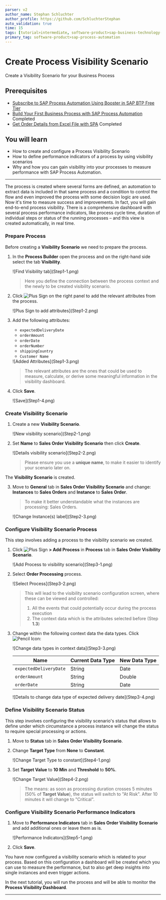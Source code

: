 ```yaml
---
parser: v2
author_name: Stephan Schluchter
author_profile: https://github.com/SchluchterStephan
auto_validation: true
time: 15
tags: [tutorial>intermediate, software-product>sap-business-technology-platform, tutorial>free-tier]
primary_tag: software-product>sap-process-automation
---
```

# Create Process Visibility Scenario
<!-- description --> Create a Visibility Scenario for your Business Process

## Prerequisites
 - [Subscribe to SAP Process Automation Using Booster in SAP BTP Free Tier](spa-subscribe-booster)
 - [Build Your First Business Process with SAP Process Automation](mission.sap-process-automation) Completed
 - [Get Order Details from Excel File with SPA](spa-create-automation) Completed

## You will learn
  - How to create and configure a Process Visibility Scenario
  - How to define performance indicators of a process by using visibility scenarios
  - Why and how you can gain visibility into your processes to measure performance with SAP Process Automation.

---
The process is created where several forms are defined, an automation to extract data is included in that same process and a condition to control the flow and even improved the process with some decision logic are used. Now it's time to measure success and improvements. In fact, you will gain end-to-end process visibility. There is a comprehensive dashboard with several process performance indicators, like process cycle time, duration of individual steps or status of the running processes – and this view is created automatically, in real time.

### Prepare Process

Before creating a **Visibility Scenario** we need to prepare the process.

1.  In the **Process Builder** open the process and on the right-hand side select the tab **Visibility**.

    <!-- border -->![Find Visibility tab](Step1-1.png)

    > Here you define the connection between the process context and the newly to be created visibility scenario.

2.  Click ![Plus Sign](icon-plus-sign.png) on the right panel to add the relevant attributes from the process.

    <!-- border -->![Plus Sign to add attributes](Step1-2.png)

3.  Add the following attributes:

    - `expectedDeliveryDate`
    - `orderAmount`
    - `orderDate`
    - `orderNumber`
    - `shippingCountry`
    - `Customer Name`

    <!-- border -->![Added Attributes](Step1-3.png)

    > The relevant attributes are the ones that could be used to measure, calculate, or derive some meaningful information in the visibility dashboard.

4.  Click **Save**.

    <!-- border -->![Save](Step1-4.png)



### Create Visibility Scenario

1.  Create a new **Visibility Scenario**.

    <!-- border -->![New visibility scenario](Step2-1.png)

2.  Set **Name** to **Sales Order Visibility Scenario** then click **Create**.

    <!-- border -->![Details visibility scenario](Step2-2.png)

    > Please ensure you use a **unique name**, to make it easier to identify your scenario later on.

The **Visibility Scenario** is created.

3.  Move to **General** tab in **Sales Order Visibility Scenario** and change: **Instances** to **Sales Orders** and **Instance** to **Sales Order**.

    > To make it better understandable what the instances are processing: Sales Orders.

    <!-- border -->![Change Instance(s) label](Step2-3.png)



### Configure Visibility Scenario Process

This step involves adding a process to the visibility scenario we created.

1.  Click ![Plus Sign](icon-plus-sign.png) **> Add Process** in **Process** tab in **Sales Order Visibility Scenario**.

    <!-- border -->![Add Process to visibility scenario](Step3-1.png)

2.  Select **Order Processing** process.

    <!-- border -->![Select Process](Step3-2.png)

    > This will lead to the visibility scenario configuration screen, where these can be viewed and controlled:
    > 1. All the events that could potentially occur during the process execution
    > 2. The context data which is the attributes selected before (Step **1.3**)

3.  Change within the following context data the data types. Click ![Pencil Icon](icon-pencil.png):

    <!-- border -->![Change data types in context data](Step3-3.png)

    | Name                   | Current Data Type | New Data Type |
    | ---------------------- | ----------------- | ------------- |
    | `expectedDeliveryDate` | String            | Date          |
    | `orderAmount`          | String            | Double        |
    | `orderDate`            | String            | Date          |

    <!-- border -->![Details to change data type of expected delivery date](Step3-4.png)


### Define Visibility Scenario Status

This step involves configuring the visibility scenario's status that allows to define under which circumstance a process instance will change the status to require special processing or actions.

1.  Move to **Status** tab in **Sales Order Visibility Scenario**.

2.  Change **Target Type** from **None** to **Constant**.

    <!-- border -->![Change Target Type to constant](Step4-1.png)

3.  Set **Target Value** to **10 Min** and **Threshold** to **50%**.

    <!-- border -->![Change Target Value](Step4-2.png)

    > The means: as soon as processing duration crosses 5 minutes (50% of **Target Value**), the status will switch to "At Risk". After 10 minutes it will change to "Critical".


### Configure Visibility Scenario Performance Indicators

1.  Move to **Performance Indicators** tab in **Sales Order Visibility Scenario** and add additional ones or leave them as is.

    <!-- border -->![Performance Indicators](Step5-1.png)

2.  Click **Save**.

You have now configured a visibility scenario which is related to your process. Based on this configuration a dashboard will be created which you can use to measure the performance, but to also get deep insights into single instances and even trigger actions.

In the next tutorial, you will run the process and will be able to monitor the **Process Visibility Dashboard**.


---
